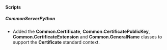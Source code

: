 
#### Scripts
##### CommonServerPython
- Added the **Common.Certificate**, **Common.CertificatePublicKey**, **Common.CertificateExtension** and **Common.GeneralName** classes to support the **Certificate** standard context.
